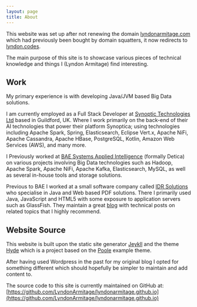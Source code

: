 ```yaml
---
layout: page
title: About
---
```



<p class="message">
This website was set up after not renewing the domain 
<a href='http://lyndonarmitage.com'>lyndonarmitage.com</a> 
which had previously been bought by domain squatters, it now redirects to 
<a href='https://lyndon.codes'>lyndon.codes</a>.
</p>

The main purpose of this site is to showcase various pieces of technical 
knowledge and things I (Lyndon Armitage) find interesting.

## Work

My primary experience is with developing Java/JVM based Big Data solutions.

I am currently employed as a Full Stack Developer at 
[Synoptic Technologies Ltd](https://www.synoptica.com/) based in Guildford, UK. 
Where I work primarily on the back-end of their AI technologies that power 
their platform Synoptica; using technologies including Apache Spark, Spring, 
Elasticsearch, Eclipse Vert.x, Apache NiFi, Apache Cassandra, Apache HBase, 
PostgreSQL, Kotlin, Amazon Web Services (AWS), and many more.

I Previously worked at 
[BAE Systems Applied Intelligence](https://www.baesystems.com/en/cybersecurity/home) 
(formally Detica) on various projects involving Big Data technologies such as 
Hadoop, Apache Spark, Apache NiFi, Apache Kafka, Elasticsearch, MySQL, as well 
as several in-house tools and storage solutions.

Previous to BAE I worked at a small software company called 
[IDR Solutions](https://www.idrsolutions.com/) who specialise in Java and Web 
based PDF solutions. There I primarily used Java, JavaScript and HTML5 with 
some exposure to application servers such as GlassFish. They maintain a great 
[blog](https://blog.idrsolutions.com/) with technical posts on related topics 
that I highly recommend.

## Website Source

This website is built upon the static site generator [Jeykll](https://jekyllrb.com/) 
and the theme [Hyde](http://hyde.getpoole.com) which is a project based on the
[Poole](https://github.com/poole) example theme.

After having used Wordpress in the past for my original blog I opted for 
something different which should hopefully be simpler to maintain and add 
content to.

The source code to this site is currently maintained on GitHub at: 
[https://github.com/LyndonArmitage/lyndonarmitage.github.io](https://github.com/LyndonArmitage/lyndonarmitage.github.io)

